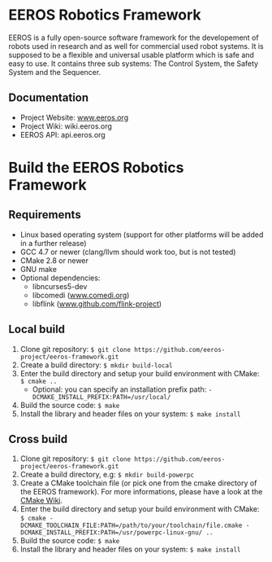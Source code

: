 EEROS Robotics Framework
========================

EEROS is a fully open-source software framework for the developement of robots used in research and as well for commercial used robot systems. It is supposed to be a flexible and universal usable platform which is safe and easy to use. It contains three sub systems: The Control System, the Safety System and the Sequencer.


Documentation
-------------

- Project Website: www.eeros.org
- Project Wiki: wiki.eeros.org
- EEROS API: api.eeros.org

Build the EEROS Robotics Framework
==================================

Requirements
------------

  - Linux based operating system (support for other platforms will be added in a further release)
  - GCC 4.7 or newer (clang/llvm should work too, but is not tested)
  - CMake 2.8 or newer
  - GNU make
  - Optional dependencies:
    - libncurses5-dev
    - libcomedi (www.comedi.org)
    - libflink (www.github.com/flink-project)

Local build
-----------

  1. Clone git repository: `$ git clone https://github.com/eeros-project/eeros-framework.git`
  2. Create a build directory: `$ mkdir build-local`
  3. Enter the build directory and setup your build environment with CMake: `$ cmake ..`
     - Optional: you can specify an installation prefix path: `-DCMAKE_INSTALL_PREFIX:PATH=/usr/local/`
  4. Build the source code: `$ make`
  5. Install the library and header files on your system: `$ make install`

Cross build
-----------

  1. Clone git repository: `$ git clone https://github.com/eeros-project/eeros-framework.git`
  2. Create a build directory, e.g: `$ mkdir build-powerpc`
  3. Create a CMake toolchain file (or pick one from the cmake directory of the EEROS framework). For more informations, please have a look at the [CMake Wiki](http://www.cmake.org/Wiki/CMake_Cross_Compiling).
  4. Enter the build directory and setup your build environment with CMake: `$ cmake -DCMAKE_TOOLCHAIN_FILE:PATH=/path/to/your/toolchain/file.cmake -DCMAKE_INSTALL_PREFIX:PATH=/usr/powerpc-linux-gnu/ ..`
  5. Build the source code: `$ make`
  6. Install the library and header files on your system: `$ make install`
